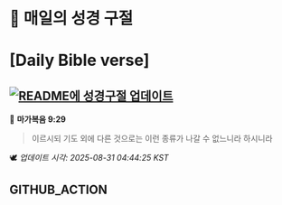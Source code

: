 # 🙏 매일의 성경 구절
# [Daily Bible verse]
## [![README에 성경구절 업데이트](https://github.com/DONGSUKA/first_test/actions/workflows/update-readme-bible.yml/badge.svg)](https://github.com/DONGSUKA/first_test/actions/workflows/update-readme-bible.yml)
<!-- START_BIBLE_VERSE -->
📖 **마가복음 9:29**
> 이르시되 기도 외에 다른 것으로는 이런 종류가 나갈 수 없느니라 하시니라

🕊️ _업데이트 시각: 2025-08-31 04:44:25 KST_
  <!-- END_BIBLE_VERSE -->
## GITHUB_ACTION
